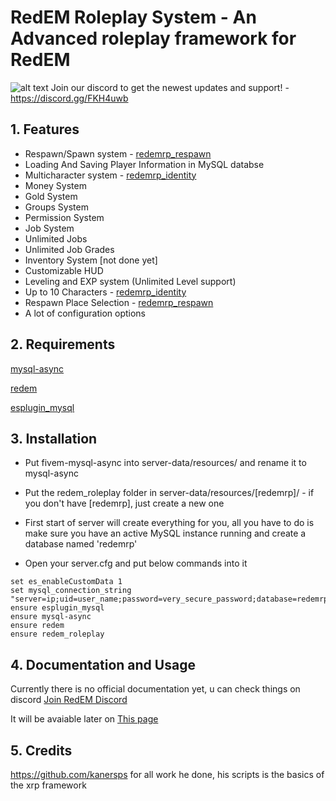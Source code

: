 # RedEM Roleplay System - An Advanced roleplay framework for RedEM

![alt text](https://strefardr2.pl/redm.jpg)
Join our discord to get the newest updates and support! - https://discord.gg/FKH4uwb

## 1. Features
- Respawn/Spawn system - [redemrp_respawn](https://github.com/RedEM-RP/redemrp_respawn)
- Loading And Saving Player Information in MySQL databse
- Multicharacter system - [redemrp_identity](https://github.com/RedEM-RP/redemrp_identity)
- Money System
- Gold System
- Groups System
- Permission System
- Job System
- Unlimited Jobs
- Unlimited Job Grades
- Inventory System [not done yet]
- Customizable HUD
- Leveling and EXP system (Unlimited Level support)
- Up to 10 Characters - [redemrp_identity](https://github.com/RedEM-RP/redemrp_identity)
- Respawn Place Selection - [redemrp_respawn](https://github.com/RedEM-RP/redemrp_respawn)
- A lot of configuration options

## 2. Requirements
 
[mysql-async](https://github.com/amakuu/mysql-async-temporary)

[redem](https://github.com/kanersps/redem)

[esplugin_mysql](https://github.com/RedEM-RP/esplugin_mysql)

## 3. Installation
- Put fivem-mysql-async into server-data/resources/ and rename it to mysql-async

- Put the redem_roleplay folder in server-data/resources/[redemrp]/ - if you don't have [redemrp], just create a new one

- First start of server will create everything for you, all you have to do is make sure you have an active MySQL instance running and create a database named 'redemrp'

- Open your server.cfg and put below commands into it


```
set es_enableCustomData 1
set mysql_connection_string "server=ip;uid=user_name;password=very_secure_password;database=redemrp"
ensure esplugin_mysql
ensure mysql-async
ensure redem
ensure redem_roleplay
```

## 4. Documentation and Usage
Currently there is no official documentation yet, u can check things on discord [Join RedEM Discord](https://discord.gg/FKH4uwb)

It will be avaiable later on [This page](https://redemrp.org/)

## 5. Credits

https://github.com/kanersps for all work he done, his scripts is the basics of the xrp framework
